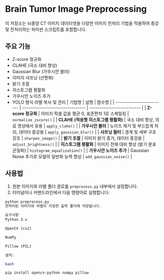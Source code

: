 

# Brain Tumor Image Preprocessing

이 저장소는 뇌종양 CT 이미지 데이터셋을 다양한 이미지 전처리 기법을 적용하여 증강 및 전처리하는 파이썬 스크립트를 포함합니다.

## 주요 기능

- Z-score 정규화
- CLAHE (국소 대비 향상)
- Gaussian Blur (가우시안 블러)
- 이미지 샤프닝 (선명화)
- 밝기 조절
- 히스토그램 평활화
- 가우시안 노이즈 추가
- YOLO 형식 라벨 복사 및 관리
| 기법명                       | 설명                               | 함수명                        |
| ------------------------- | -------------------------------- | -------------------------- |
| **Z-score 정규화**           | 이미지 픽셀 값을 평균 0, 표준편차 1로 스케일링     | `normalize_zscore()`       |
| **CLAHE (적응형 히스토그램 평활화)** | 국소 대비 향상, 의료 영상에서 유용             | `apply_clahe()`            |
| **가우시안 블러**               | 노이즈 제거 및 부드럽게 처리, 데이터 증강용        | `apply_gaussian_blur()`    |
| **샤프닝 필터**                | 경계 및 세부 구조 강조                    | `sharpen_image()`          |
| **밝기 조절**                 | 이미지 밝기 증가, 데이터 증강용               | `adjust_brightness()`      |
| **히스토그램 평활화**             | 이미지 전체 대비 향상 (밝기 분포 균일화)         | `histogram_equalization()` |
| **가우시안 노이즈 추가**           | Gaussian Noise 추가로 모델의 일반화 능력 향상 | `add_gaussian_noise()`     |



## 사용법

1. 원본 이미지와 라벨 폴더 경로를 `preprocess.py` 내부에서 설정합니다.
2. 터미널이나 커맨드라인에서 다음 명령어로 실행합니다:

```bash
python preprocess.py
전처리된 이미지와 라벨이 지정한 출력 폴더에 저장됩니다.

요구사항
Python 3.x

OpenCV (cv2)

NumPy

Pillow (PIL)

설치:

bash

pip install opencv-python numpy pillow



